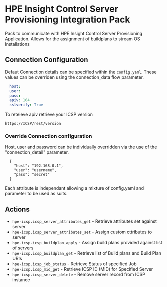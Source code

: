 # HPE Insight Control Server Provisioning Integration Pack

Pack to communicate with HPE Insight Control Server Provisioning Application. Allows for the assignment of buildplans to stream OS Installations 

## Connection Configuration

Defaut Connection details can be specified within the `config.yaml`. These values can be overriden using the connection_data flow parameter.

```yaml
  host:
  user:
  pass:
  apiv: 104
  sslverify: True
```

To reteieve apiv retrieve your ICSP version
```
https://ICSP/rest/version
```

### Override Connection configuration
Host, user and password can be individually overridden via the use of the "connection_detail" parameter.
```
  {
    "host": "192.168.0.1",
    "user": "username",
    "pass": "secret" 
  } 
```
Each attribute is independant allowing a mixture of config.yaml and parameter to be used as suits.

## Actions

* `hpe-icsp.icsp_server_attributes_get` - Retrieve attributes set against server
* `hpe-icsp.icsp_server_attributes_set` - Assign custom cttributes to server
* `hpe-icsp.icsp_buildplan_apply` - Assign build plans provided against list of servers
* `hpe-icsp.icsp_buildplan_get` - Retrieve list of Build plans and Build Plan URIs
* `hpe-icsp.icsp_job_status` - Retrieve Status of specified Job
* `hpe-icsp.icsp_mid_get` - Retrieve ICSP ID (MID) for Specified Server
* `hpe-icsp.icsp_server_delete` - Remove server record from ICSP instance
